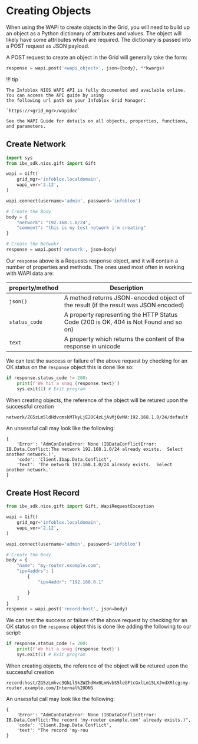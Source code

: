 # Creating Objects

When using the WAPI to create objects in the Grid, you will need to build up an object as a Python dictionary of 
attributes and values. The object will likely have some attributes which are required. The dictionary is passed into a 
POST request as JSON payload.

A POST request to create an object in the Grid will generally take the form:

```python linenums="0"
response = wapi.post('<wapi_object>', json={body}, **kwargs)
```

!!! tip

    The Infoblox NIOS WAPI API is fully documented and available online. You can access the API guide by using 
    the following url path on your Infoblox Grid Manager:

    `https://<grid_mgr>/wapidoc`

    See the WAPI Guide for details on all objects, properties, functions, and parameters.


## Create Network

```python
import sys
from ibx_sdk.nios.gift import Gift

wapi = Gift(
    grid_mgr='infoblox.localdomain',
    wapi_ver='2.12',
)

wapi.connect(username='admin', password='infoblox')

# Create the Body
body = {
    "network": "192.168.1.0/24",
    "comment": "this is my test network i'm creating"
}

# Create the Netwokr
response = wapi.post('network', json=body)
```

Our `response` above is a Requests response object, and it will contain a number of properties and
methods.
The ones used most often in working with WAPI data are:

| property/method | Description                                                                          |
|-----------------|--------------------------------------------------------------------------------------|
| `json()`        | A method returns JSON-encoded object of the result (if the result was JSON encoded)  |
| `status_code`   | A property representing the HTTP Status Code (200 is OK, 404 is Not Found and so on) |
| `text`          | A property which returns the content of the response in unicode                      |

We can test the success or failure of the above request by checking for an OK status on
the `response` object this is done like so:

```python linenums="19"
if response.status_code != 200:
    print(f'We hit a snag {response.text}')
    sys.exit(1) # Exit program
```

When creating objects, the reference of the object will be retured upon the successful creation
```text linenums="0"
network/ZG5zLm5ldHdvcmskMTkyLjE2OC4zLjAvMjQvMA:192.168.1.0/24/default
```

An unsessful call may look like the following:
```text linenums="0"
{
    'Error': 'AdmConDataError: None (IBDataConflictError: IB.Data.Conflict:The network 192.168.1.0/24 already exists.  Select another network.)',
    'code': 'Client.Ibap.Data.Conflict',
    'text': 'The network 192.168.1.0/24 already exists.  Select another network.'
}
```

## Create Host Record

```python
from ibx_sdk.nios.gift import Gift, WapiRequestException

wapi = Gift(
    grid_mgr='infoblox.localdomain',
    wapi_ver='2.12',
)

wapi.connect(username='admin', password='infoblox')

# Create the Body
body = {
    "name": "my-router.example.com",
    "ipv4addrs": [
        {
            "ipv4addr": "192.168.0.1"

        }
    ]
}
response = wapi.post('record:host', json=body)
```

We can test the success or failure of the above request by checking for an OK status on the 
`response` object this is done like adding the following to our script:

```python linenums="21"
if response.status_code != 200:
    print(f'We hit a snag {response.text}')
    sys.exit(1) # Exit program
```

When creating objects, the reference of the object will be retured upon the successful creation
```text linenums="0"
record:host/ZG5zLmhvc3QkLl9kZWZhdWx0LmNvbS5leGFtcGxlLm15LXJvdXRlcg:my-router.example.com/Internal%20DNS
```

An unsessful call may look like the following:
```text linenums="0"
{
    'Error': "AdmConDataError: None (IBDataConflictError: IB.Data.Conflict:The record 'my-router example.com' already exists.)", 
    'code': 'Client.Ibap.Data.Conflict', 
    'text': "The record 'my-rou
}
```
